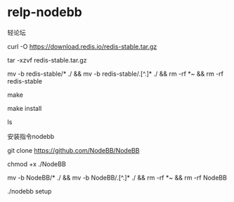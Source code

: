 # relp-nodebb
轻论坛

curl -O https://download.redis.io/redis-stable.tar.gz

tar -xzvf redis-stable.tar.gz

mv -b redis-stable/* ./ && mv -b redis-stable/.[^.]* ./ && rm -rf *~ && rm -rf redis-stable

make

make install

ls


安装指令nodebb

git clone https://github.com/NodeBB/NodeBB

chmod +x ./NodeBB

mv -b NodeBB/* ./ && mv -b NodeBB/.[^.]* ./ && rm -rf *~ && rm -rf NodeBB

./nodebb setup
